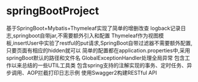 # springBootProject
基于SpringBoot+Mybatis+Thymeleaf实现了简单的增删改查
logback记录日志,springboot自带jar,不需要额外引入和配置
Thymeleaf作为视图模板,insertUser中实验了restful的put请求,SpringBoot自带过滤器不需要额外配置,只要页面有相应的hidden就可以
简单的配置都在application.properties中,采用springBoot默认的路径和文件名
GlobalExceptionHandler处理全局异常
包含工作以来总结的一些UTIL工具类
包含spring支持的注解实现的事务、定时任务、异步调用、AOP拦截打印日志示例
使用Swagger2构建RESTful API
